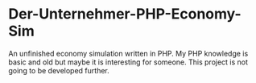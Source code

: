 # Der-Unternehmer-PHP-Economy-Sim
An unfinished economy simulation written in PHP. My PHP knowledge is basic and old but maybe it is interesting for someone. This project is not going to be developed further.
